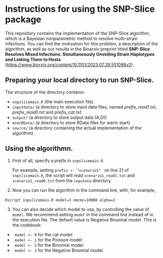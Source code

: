# Instructions for using the SNP-Slice package

This repository contains the implementation of the SNP-Slice algorithm, which is a Bayesian nonparametric method to resolve multi-strain infections. You can find the motivation for this problem, a description of the algorithm, as well as our results in the Bioarxiv preprint titled **SNP-Slice Resolves Mixed Infections: Simultaneously Unveiling Strain Haplotypes and Linking Them to Hosts** (https://www.biorxiv.org/content/10.1101/2023.07.29.551098v2). 

## Preparing your local directory to run SNP-Slice.
The structure of the directory contains:
- `snpslicemain.R` (the main execution file).
- `inputdata/` (a directory to store input data files, named *prefix_read1.txt*, *prefix_read0.txt* and *prefix_cat.txt*.
- `output/` (a directory to store output data (A,D))
- `mcmcRData/` (a directory to store RData files for warm start)
- `source/` (a directory containing the actual implementation of the algorithm).

## Using the algorithmn.
1. First of all, specify a _prefix_ in `snpslicemain.R`.
   
   For example, setting `prefix <- "scenario1" ` on line 21 of  `snpslicemain.R`, the script will read `scenario1_read1.txt` and `scenario1_read0.txt` from the `inputata` directory.
2. Now you can run the algorithm in the command line, with, for example,

  `Rscript snpslicemain.R model=3 nmcmc=10000 alpha=2`.

3. You can also decide which model to use, by controlling the value of `model`. We recommend setting `model` in the command line instead of in the execution file. The default value is Negative Binomial model.
  This is the codebook:
- ` model <- 0` for the cat model
- ` model <- 1` for the Poisson model
- ` model <- 2` for the Binomial model
- ` model <- 3` for the Negative Binomial model.
